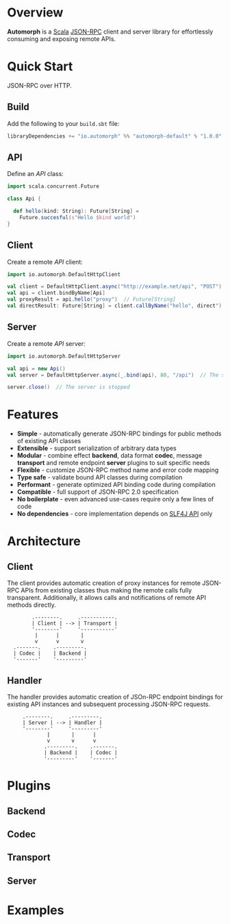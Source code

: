 # Overview

**Automorph** is a [Scala](https://www.scala-lang.org/) [JSON-RPC](https://www.jsonrpc.org/specification) client and server library for effortlessly consuming
and exposing remote APIs.

# Quick Start

JSON-RPC over HTTP.

## Build

Add the following to your `build.sbt` file:

```scala
libraryDependencies += "io.automorph" %% "automorph-default" % "1.0.0"
```

## API

Define an *API* class:

```scala
import scala.concurrent.Future

class Api {

  def hello(kind: String): Future[String] =
    Future.succesful(s"Hello $kind world")
}

```

## Client

Create a remote *API* client:

```scala
import io.automorph.DefaultHttpClient

val client = DefaultHttpClient.async("http://example.net/api", "POST")
val api = client.bindByName[Api]
val proxyResult = api.hello("proxy")  // Future[String]
val directResult: Future[String] = client.callByName("hello", direct")

```

## Server

Create a remote *API* server:

```scala
import io.automorph.DefaultHttpServer

val api = new Api()
val server = DefaultHttpServer.async(_.bind(api), 80, "/api")  // The server is running

server.close()  // The server is stopped
```

# Features

* **Simple** - automatically generate JSON-RPC bindings for public methods of existing API classes
* **Extensible** - support serialization of arbitrary data types
* **Modular** - combine effect **backend**, data format **codec**, message **transport** and remote endpoint **server** plugins to suit specific needs
* **Flexible** - customize JSON-RPC method name and error code mapping
* **Type safe** - validate bound API classes during compilation
* **Performant** - generate optimized API binding code during compilation
* **Compatible** - full support of JSON-RPC 2.0 specification
* **No boilerplate** - even advanced use-cases require only a few lines of code
* **No dependencies** - core implementation depends on [SLF4J API](http://www.slf4j.org/) only

# Architecture

## Client

The client provides automatic creation of proxy instances for remote JSON-RPC APIs from existing classes thus making the remote calls fully transparent.
Additionally, it allows calls and notifications of remote API methods directly.

```
        .--------.     .-----------.
        | Client | --> | Transport |
        '--------'     '-----------'
         |      |       |
         v      v       v
  .-------.    .---------.
  | Codec |    | Backend |
  '-------'    '---------'
```

## Handler

The handler provides automatic creation of JSOn-RPC endpoint bindings for existing API instances and subsequent processing JSON-RPC requests.

```
     .--------.     .---------.
     | Server | --> | Handler |
     '--------'     '---------'
             |       |      |
             v       v      v
            .---------.    .-------.
            | Backend |    | Codec |
            '---------'    '-------'
```

# Plugins

## Backend

## Codec

## Transport

## Server

# Examples
